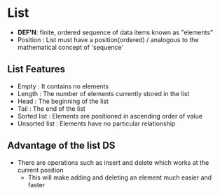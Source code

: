 # List 
- **DEF'N**: finite, ordered sequence of data items known as "elements"
- Position : List must have a position(ordered) / analogous to the mathematical concept of 'sequence'

## List Features
- Empty : It contains no elements
- Length : The number of elements currently stored in the list
- Head : The beginning of the list
- Tail : The end of the list
- Sorted list : Elements are positioned in ascending order of value
- Unsorted list : Elements have no particular relationship

## Advantage of the list DS
- There are operations such as insert and delete which works at the current position
  - This will make adding and deleting an element much easier and faster
